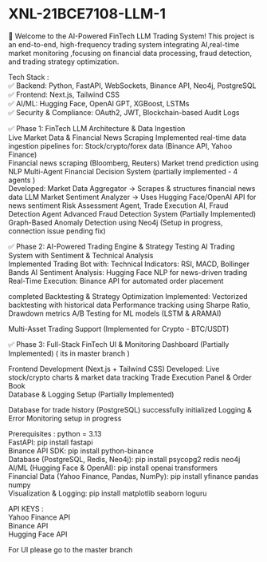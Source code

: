 # XNL-21BCE7108-LLM-1
🚀 Welcome to the AI-Powered FinTech LLM Trading System!
This project is an end-to-end, high-frequency trading system integrating AI,real-time market monitoring ,focusing on financial data processing, fraud detection, and trading strategy optimization.

Tech Stack :  
✅ Backend: Python, FastAPI, WebSockets, Binance API, Neo4j, PostgreSQL  
✅ Frontend: Next.js, Tailwind CSS  
✅ AI/ML: Hugging Face, OpenAI GPT, XGBoost, LSTMs  
✅ Security & Compliance: OAuth2, JWT, Blockchain-based Audit Logs


✅ Phase 1: FinTech LLM Architecture & Data Ingestion    
Live Market Data & Financial News Scraping
Implemented real-time data ingestion pipelines for:
Stock/crypto/forex data (Binance API, Yahoo Finance)  
Financial news scraping (Bloomberg, Reuters)
Market trend prediction using NLP
Multi-Agent Financial Decision System (partially implemented - 4 agents )  
Developed:
Market Data Aggregator → Scrapes & structures financial news data
LLM Market Sentiment Analyzer → Uses Hugging Face/OpenAI API for news sentiment
Risk Assessment Agent, Trade Execution AI, Fraud Detection Agent Advanced Fraud Detection System (Partially Implemented)
Graph-Based Anomaly Detection using Neo4j (Setup in progress, connection issue pending fix)


✅ Phase 2: AI-Powered Trading Engine & Strategy Testing AI Trading System with Sentiment & Technical Analysis  
Implemented Trading Bot with:
Technical Indicators: RSI, MACD, Bollinger Bands
AI Sentiment Analysis: Hugging Face NLP for news-driven trading
Real-Time Execution: Binance API for automated order placement


completed Backtesting & Strategy Optimization
Implemented:
Vectorized backtesting with historical data
Performance tracking using Sharpe Ratio, Drawdown metrics
A/B Testing for ML models (LSTM & ARAMAI)

Multi-Asset Trading Support (Implemented for Crypto - BTC/USDT)

✅ Phase 3: Full-Stack FinTech UI & Monitoring Dashboard (Partially Implemented) ( its in master branch )

Frontend Development (Next.js + Tailwind CSS)
Developed: Live stock/crypto charts & market data tracking
 Trade Execution Panel & Order Book  
Database & Logging Setup (Partially Implemented)

Database for trade history (PostgreSQL) successfully initialized
Logging & Error Monitoring setup in progress


Prerequisites : 
python = 3.13  
FastAPI: pip install fastapi  
Binance API SDK: pip install python-binance  
Database (PostgreSQL, Redis, Neo4j): pip install psycopg2 redis neo4j  
AI/ML (Hugging Face & OpenAI): pip install openai transformers  
Financial Data (Yahoo Finance, Pandas, NumPy): pip install yfinance pandas numpy  
Visualization & Logging: pip install matplotlib seaborn loguru  

API KEYS :  
Yahoo Finance API   
Binance API     
Hugging Face API

For UI please go to the master branch 

